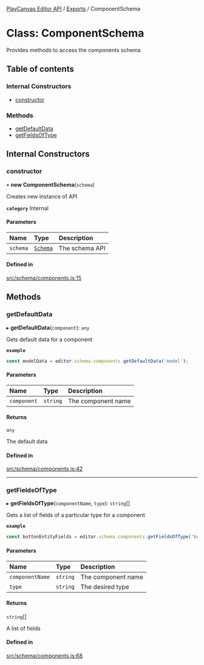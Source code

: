[PlayCanvas Editor API](../README.md) / [Exports](../modules.md) / ComponentSchema

# Class: ComponentSchema

Provides methods to access the components schema

## Table of contents

### Internal Constructors

- [constructor](ComponentSchema.md#constructor)

### Methods

- [getDefaultData](ComponentSchema.md#getdefaultdata)
- [getFieldsOfType](ComponentSchema.md#getfieldsoftype)

## Internal Constructors

### constructor

• **new ComponentSchema**(`schema`)

Creates new instance of API

**`category`** Internal

#### Parameters

| Name | Type | Description |
| :------ | :------ | :------ |
| `schema` | [`Schema`](Schema.md) | The schema API |

#### Defined in

[src/schema/components.js:15](https://github.com/playcanvas/editor-api/blob/d967346/src/schema/components.js#L15)

## Methods

### getDefaultData

▸ **getDefaultData**(`component`): `any`

Gets default data for a component

**`example`**
```javascript
const modelData = editor.schema.components.getDefaultData('model');
```

#### Parameters

| Name | Type | Description |
| :------ | :------ | :------ |
| `component` | `string` | The component name |

#### Returns

`any`

The default data

#### Defined in

[src/schema/components.js:42](https://github.com/playcanvas/editor-api/blob/d967346/src/schema/components.js#L42)

___

### getFieldsOfType

▸ **getFieldsOfType**(`componentName`, `type`): `string`[]

Gets a list of fields of a particular type for a component

**`example`**
```javascript
const buttonEntityFields = editor.schema.components.getFieldsOfType('button', 'entity');
```

#### Parameters

| Name | Type | Description |
| :------ | :------ | :------ |
| `componentName` | `string` | The component name |
| `type` | `string` | The desired type |

#### Returns

`string`[]

A list of fields

#### Defined in

[src/schema/components.js:68](https://github.com/playcanvas/editor-api/blob/d967346/src/schema/components.js#L68)
